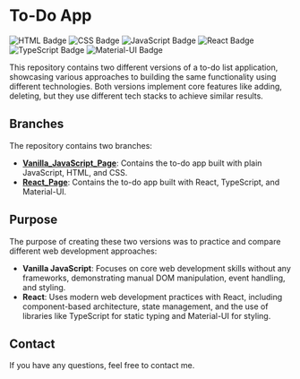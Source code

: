# To-Do App

![HTML Badge](https://img.shields.io/badge/HTML-white?logo=html5)
![CSS Badge](https://img.shields.io/badge/CSS-blue?logo=css3)
![JavaScript Badge](https://img.shields.io/badge/JavaScript-white?logo=javascript)
![React Badge](https://img.shields.io/badge/React-blue?logo=react)
![TypeScript Badge](https://img.shields.io/badge/TypeScript-blue?logo=typescript)
![Material-UI Badge](https://img.shields.io/badge/Material--UI-blue?logo=mui)

This repository contains two different versions of a to-do list application, showcasing various approaches to building the same functionality using different technologies. Both versions implement core features like adding, deleting, but they use different tech stacks to achieve similar results.

## Branches

The repository contains two branches:

- **[Vanilla_JavaScript_Page](https://github.com/Klimentina2709/To-Do-App/tree/To-Do_Vanilla_JavaScript)**: Contains the to-do app built with plain JavaScript, HTML, and CSS.
- **[React_Page](https://github.com/Klimentina2709/To-Do-App/tree/To-Do_React)**: Contains the to-do app built with React, TypeScript, and Material-UI.

## Purpose

The purpose of creating these two versions was to practice and compare different web development approaches:

- **Vanilla JavaScript**: Focuses on core web development skills without any frameworks, demonstrating manual DOM manipulation, event handling, and styling.
- **React**: Uses modern web development practices with React, including component-based architecture, state management, and the use of libraries like TypeScript for static typing and Material-UI for styling.

## Contact

If you have any questions, feel free to contact me.
